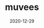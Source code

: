 ---
title: muvees
projectLink: https://muvees.sznm.dev
description: Just another movie DB app
date: "2020-12-29"
icon: "/app_icons/popcorn.png"
sznmApps: true
featured: true
projectType: 'sites'
stacks:
  - nextjs
  - chakra-ui
---
